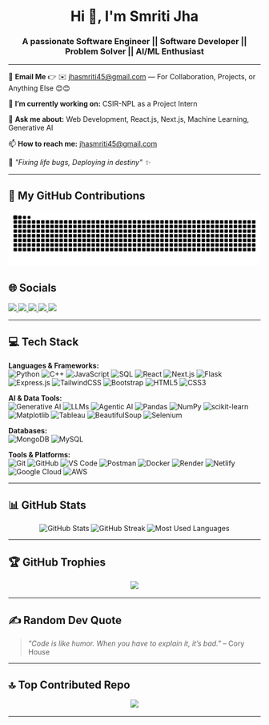 <!-- Animated Heading -->
<h1 align="center">Hi 👋, I'm Smriti Jha</h1>
<h3 align="center">A passionate Software Engineer || Software Developer || Problem Solver || AI/ML Enthusiast</h3>

---

📧 **Email Me** 👉 ✉️ [jhasmriti45@gmail.com](mailto:jhasmriti45@gmail.com) — For Collaboration, Projects, or Anything Else 😊😊

🔭 **I’m currently working on:** CSIR-NPL as a Project Intern   

💬 **Ask me about:** Web Development, React.js, Next.js, Machine Learning, Generative AI  

📫 **How to reach me:** [jhasmriti45@gmail.com](mailto:jhasmriti45@gmail.com)  

🔗 *"Fixing life bugs, Deploying in destiny" ✨* 

---

## 🐍 My GitHub Contributions
<p align="center">
  <picture>
    <source media="(prefers-color-scheme: dark)" srcset="https://raw.githubusercontent.com/jhasmriti1210/jhasmriti1210/output/github-contribution-grid-snake-dark.svg" />
    <img alt="github-snake" src="https://raw.githubusercontent.com/jhasmriti1210/jhasmriti1210/output/github-contribution-grid-snake.svg" />
  </picture>
</p>


## 🌐 Socials
<p align="left">
<a href="https://www.linkedin.com/in/smriti-jha-a1210s/" target="_blank">
  <img src="https://img.shields.io/badge/-LinkedIn-blue?style=flat&logo=linkedin" />
</a>

  <a href="https://instagram.com/erin.nerte" target="_blank">
  <img src="https://img.shields.io/badge/-Instagram-E4405F?style=flat&logo=instagram&logoColor=white" />
</a>

<a href="https://leetcode.com/u/jhasmriti1210/" target="_blank">
  <img src="https://img.shields.io/badge/-LeetCode-FFA116?style=flat&logo=leetcode&logoColor=black" />
</a>
<a href="https://www.codechef.com/users/jhasmriti1210" target="_blank">
  <img src="https://img.shields.io/badge/-CodeChef-5B4638?style=flat&logo=codechef" />
</a>
<a href="mailto:jhasmriti45@gmail.com">
  <img src="https://img.shields.io/badge/-Email-D14836?style=flat&logo=gmail&logoColor=white" />
</a>

</p>


---

## 💻 Tech Stack

**Languages & Frameworks:**  
![Python](https://img.shields.io/badge/Python-3776AB?style=for-the-badge&logo=python&logoColor=white)
![C++](https://img.shields.io/badge/C++-00599C?style=for-the-badge&logo=cplusplus&logoColor=white)
![JavaScript](https://img.shields.io/badge/JavaScript-F7DF1E?style=for-the-badge&logo=javascript&logoColor=black)
![SQL](https://img.shields.io/badge/SQL-336791?style=for-the-badge&logo=postgresql&logoColor=white)
![React](https://img.shields.io/badge/React-20232A?style=for-the-badge&logo=react&logoColor=61DAFB)
![Next.js](https://img.shields.io/badge/Next.js-000000?style=for-the-badge&logo=nextdotjs&logoColor=white)
![Flask](https://img.shields.io/badge/Flask-000000?style=for-the-badge&logo=flask&logoColor=white)
![Express.js](https://img.shields.io/badge/Express.js-000000?style=for-the-badge&logo=express&logoColor=white)
![TailwindCSS](https://img.shields.io/badge/TailwindCSS-38B2AC?style=for-the-badge&logo=tailwind-css&logoColor=white)
![Bootstrap](https://img.shields.io/badge/Bootstrap-7952B3?style=for-the-badge&logo=bootstrap&logoColor=white)
![HTML5](https://img.shields.io/badge/HTML5-E34F26?style=for-the-badge&logo=html5&logoColor=white)
![CSS3](https://img.shields.io/badge/CSS3-1572B6?style=for-the-badge&logo=css3&logoColor=white)

**AI & Data Tools:**  
![Generative AI](https://img.shields.io/badge/Generative%20AI-FF6F00?style=for-the-badge&logo=ai)
![LLMs](https://img.shields.io/badge/LLMs-000000?style=for-the-badge&logo=openai&logoColor=white)
![Agentic AI](https://img.shields.io/badge/Agentic%20AI-FF6F00?style=for-the-badge&logo=ai)
![Pandas](https://img.shields.io/badge/Pandas-150458?style=for-the-badge&logo=pandas&logoColor=white)
![NumPy](https://img.shields.io/badge/NumPy-013243?style=for-the-badge&logo=numpy&logoColor=white)
![scikit-learn](https://img.shields.io/badge/scikit--learn-F7931E?style=for-the-badge&logo=scikit-learn&logoColor=white)
![Matplotlib](https://img.shields.io/badge/Matplotlib-11557c?style=for-the-badge)
![Tableau](https://img.shields.io/badge/Tableau-E97627?style=for-the-badge&logo=tableau&logoColor=white)
![BeautifulSoup](https://img.shields.io/badge/BeautifulSoup-000000?style=for-the-badge)
![Selenium](https://img.shields.io/badge/Selenium-43B02A?style=for-the-badge&logo=selenium&logoColor=white)

**Databases:**  
![MongoDB](https://img.shields.io/badge/MongoDB-47A248?style=for-the-badge&logo=mongodb&logoColor=white)
![MySQL](https://img.shields.io/badge/MySQL-4479A1?style=for-the-badge&logo=mysql&logoColor=white)

**Tools & Platforms:**  
![Git](https://img.shields.io/badge/Git-F05032?style=for-the-badge&logo=git&logoColor=white)
![GitHub](https://img.shields.io/badge/GitHub-181717?style=for-the-badge&logo=github&logoColor=white)
![VS Code](https://img.shields.io/badge/VS%20Code-007ACC?style=for-the-badge&logo=visual-studio-code&logoColor=white)
![Postman](https://img.shields.io/badge/Postman-FF6C37?style=for-the-badge&logo=postman&logoColor=white)
![Docker](https://img.shields.io/badge/Docker-2496ED?style=for-the-badge&logo=docker&logoColor=white)
![Render](https://img.shields.io/badge/Render-46E3B7?style=for-the-badge&logo=render&logoColor=black)
![Netlify](https://img.shields.io/badge/Netlify-00C7B7?style=for-the-badge&logo=netlify&logoColor=white)
![Google Cloud](https://img.shields.io/badge/Google%20Cloud-4285F4?style=for-the-badge&logo=google-cloud&logoColor=white)
![AWS](https://img.shields.io/badge/AWS-232F3E?style=for-the-badge&logo=amazonaws&logoColor=white)

---

## 📊 GitHub Stats
<p align="center">
<img src="https://github-readme-stats.vercel.app/api?username=jhasmriti1210&show_icons=true&theme=tokyonight" alt="GitHub Stats" />
<img src="https://github-readme-streak-stats.herokuapp.com/?user=jhasmriti1210&theme=tokyonight" alt="GitHub Streak" />
  <img src="https://github-readme-stats.vercel.app/api/top-langs/?username=jhasmriti1210&layout=compact&theme=tokyonight" alt="Most Used Languages" />
</p>

---

## 🏆 GitHub Trophies
<p align="center">
  <img src="https://github-profile-trophy.vercel.app/?username=jhasmriti1210&theme=gruvbox&no-frame=true&row=1&column=6" />
</p>

---

## ✍️ Random Dev Quote
> *"Code is like humor. When you have to explain it, it’s bad."* – Cory House

---

## 🔝 Top Contributed Repo
<p align="center">
  <img src="https://github-contributor-stats.vercel.app/api?username=jhasmriti1210&limit=5&theme=tokyonight&combine_all_yearly_contributions=true" />
</p>

---
